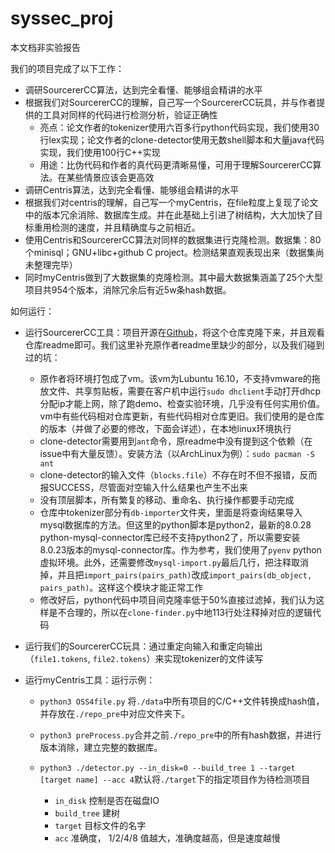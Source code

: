 # syssec_proj

本文档非实验报告

我们的项目完成了以下工作：

- 调研SourcererCC算法，达到完全看懂、能够组会精讲的水平
- 根据我们对SourcererCC的理解，自己写一个SourcererCC玩具，并与作者提供的工具对同样的代码进行检测分析，验证正确性
  - 亮点：论文作者的tokenizer使用六百多行python代码实现，我们使用30行lex实现；论文作者的clone-detector使用无数shell脚本和大量java代码实现，我们使用100行C++实现
  - 用途：比伪代码和作者的真代码更清晰易懂，可用于理解SourcererCC算法。在某些情景应该会更高效
- 调研Centris算法，达到完全看懂、能够组会精讲的水平
- 根据我们对centris的理解，自己写一个myCentris，在file粒度上复现了论文中的版本冗余消除、数据库生成。并在此基础上引进了树结构，大大加快了目标重用检测的速度，并且精确度与之前相近。
- 使用Centris和SourcererCC算法对同样的数据集进行克隆检测。数据集：80个minisql；GNU+libc+github C project。检测结果直观表现出来（数据集尚未整理完毕）
- 同时myCentris做到了大数据集的克隆检测。其中最大数据集涵盖了25个大型项目共954个版本，消除冗余后有近5w条hash数据。

如何运行：

- 运行SourcererCC工具：项目开源在[Github](https://github.com/Mondego/SourcererCC)，将这个仓库克隆下来，并且观看仓库readme即可。我们这里补充原作者readme里缺少的部分，以及我们碰到过的坑：

  - 原作者将环境打包成了vm。该vm为Lubuntu 16.10，不支持vmware的拖放文件、共享剪贴板，需要在客户机中运行`sudo dhclient`手动打开dhcp分配ip才能上网，除了跑demo、检查实验环境，几乎没有任何实用价值。vm中有些代码相对仓库更新，有些代码相对仓库更旧。我们使用的是仓库的版本（并做了必要的修改，下面会详述），在本地linux环境执行
  - clone-detector需要用到`ant`命令，原readme中没有提到这个依赖（在issue中有大量反馈）。安装方法（以ArchLinux为例）：`sudo pacman -S ant`
  - clone-detector的输入文件（`blocks.file`）不存在时不但不报错，反而报SUCCESS，尽管面对空输入什么结果也产生不出来
  - 没有顶层脚本，所有繁复的移动、重命名、执行操作都要手动完成
  - 仓库中tokenizer部分有`db-importer`文件夹，里面是将查询结果导入mysql数据库的方法。但这里的python脚本是python2，最新的8.0.28 python-mysql-connector库已经不支持python2了，所以需要安装8.0.23版本的mysql-connector库。作为参考，我们使用了`pyenv` python虚拟环境。此外，还需要修改`mysql-import.py`最后几行，把注释取消掉，并且把`import_pairs(pairs_path)`改成`import_pairs(db_object, pairs_path)`。这样这个模块才能正常工作
  - 修改好后，python代码中项目间克隆率低于50%直接过滤掉，我们认为这样是不合理的，所以在`clone-finder.py`中地113行处注释掉对应的逻辑代码

- 运行我们的SourcererCC玩具：通过重定向输入和重定向输出（`file1.tokens`, `file2.tokens`）来实现tokenizer的文件读写

- 运行myCentris工具：运行示例：

  - `python3 OSS4file.py` 将`./data`中所有项目的C/C++文件转换成hash值，并存放在`./repo_pre`中对应文件夹下。

  - `python3 preProcess.py`合并之前`./repo_pre`中的所有hash数据，并进行版本消除，建立完整的数据库。

  - `python3 ./detector.py --in_disk=0 --build_tree 1 --target [target name] --acc 4`默认将`./target`下的指定项目作为待检测项目

    - `in_disk` 控制是否在磁盘IO
    - `build_tree` 建树
    - `target` 目标文件的名字
    - `acc` 准确度， 1/2/4/8 值越大，准确度越高，但是速度越慢

    
